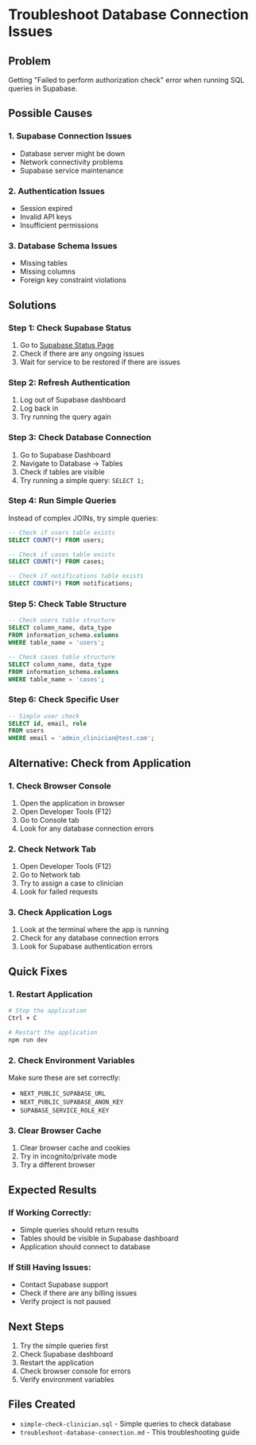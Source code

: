 # Troubleshoot Database Connection Issues

## Problem
Getting "Failed to perform authorization check" error when running SQL queries in Supabase.

## Possible Causes

### 1. **Supabase Connection Issues**
- Database server might be down
- Network connectivity problems
- Supabase service maintenance

### 2. **Authentication Issues**
- Session expired
- Invalid API keys
- Insufficient permissions

### 3. **Database Schema Issues**
- Missing tables
- Missing columns
- Foreign key constraint violations

## Solutions

### Step 1: Check Supabase Status
1. Go to [Supabase Status Page](https://status.supabase.com/)
2. Check if there are any ongoing issues
3. Wait for service to be restored if there are issues

### Step 2: Refresh Authentication
1. Log out of Supabase dashboard
2. Log back in
3. Try running the query again

### Step 3: Check Database Connection
1. Go to Supabase Dashboard
2. Navigate to Database → Tables
3. Check if tables are visible
4. Try running a simple query: `SELECT 1;`

### Step 4: Run Simple Queries
Instead of complex JOINs, try simple queries:

```sql
-- Check if users table exists
SELECT COUNT(*) FROM users;

-- Check if cases table exists
SELECT COUNT(*) FROM cases;

-- Check if notifications table exists
SELECT COUNT(*) FROM notifications;
```

### Step 5: Check Table Structure
```sql
-- Check users table structure
SELECT column_name, data_type 
FROM information_schema.columns 
WHERE table_name = 'users';

-- Check cases table structure
SELECT column_name, data_type 
FROM information_schema.columns 
WHERE table_name = 'cases';
```

### Step 6: Check Specific User
```sql
-- Simple user check
SELECT id, email, role 
FROM users 
WHERE email = 'admin_clinician@test.com';
```

## Alternative: Check from Application

### 1. **Check Browser Console**
1. Open the application in browser
2. Open Developer Tools (F12)
3. Go to Console tab
4. Look for any database connection errors

### 2. **Check Network Tab**
1. Open Developer Tools (F12)
2. Go to Network tab
3. Try to assign a case to clinician
4. Look for failed requests

### 3. **Check Application Logs**
1. Look at the terminal where the app is running
2. Check for any database connection errors
3. Look for Supabase authentication errors

## Quick Fixes

### 1. **Restart Application**
```bash
# Stop the application
Ctrl + C

# Restart the application
npm run dev
```

### 2. **Check Environment Variables**
Make sure these are set correctly:
- `NEXT_PUBLIC_SUPABASE_URL`
- `NEXT_PUBLIC_SUPABASE_ANON_KEY`
- `SUPABASE_SERVICE_ROLE_KEY`

### 3. **Clear Browser Cache**
1. Clear browser cache and cookies
2. Try in incognito/private mode
3. Try a different browser

## Expected Results

### If Working Correctly:
- Simple queries should return results
- Tables should be visible in Supabase dashboard
- Application should connect to database

### If Still Having Issues:
- Contact Supabase support
- Check if there are any billing issues
- Verify project is not paused

## Next Steps

1. Try the simple queries first
2. Check Supabase dashboard
3. Restart the application
4. Check browser console for errors
5. Verify environment variables

## Files Created

- `simple-check-clinician.sql` - Simple queries to check database
- `troubleshoot-database-connection.md` - This troubleshooting guide




